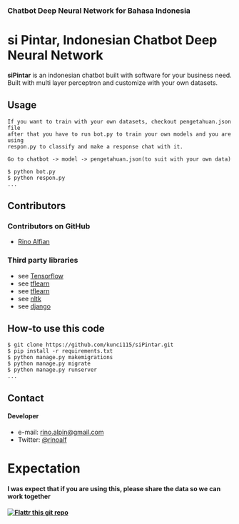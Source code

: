 ### Chatbot Deep Neural Network for Bahasa Indonesia ###

si Pintar, Indonesian Chatbot Deep Neural Network
======
**siPintar** is an indonesian chatbot built with software for your business need. 
Built with multi layer perceptron and customize with your own datasets.

## Usage
```
If you want to train with your own datasets, checkout pengetahuan.json file
after that you have to run bot.py to train your own models and you are using
respon.py to classify and make a response chat with it.

Go to chatbot -> model -> pengetahuan.json(to suit with your own data)

$ python bot.py
$ python respon.py
...
```
## Contributors

### Contributors on GitHub
* [Rino Alfian](https://github.com/kunci115)


### Third party libraries
* see [Tensorflow](https://github.com/tensorflow/tensorflow) 
* see [tflearn](https://github.com/tflearn/tflearn)
* see [tflearn](https://github.com/har07/PySastrawi)
* see [nltk](https://github.com/nltk/nltk)
* see [django](https://github.com/django/django)


## How-to use this code
```
$ git clone https://github.com/kunci115/siPintar.git
$ pip install -r requirements.txt
$ python manage.py makemigrations
$ python manage.py migrate
$ python manage.py runserver
...
```
## Contact
#### Developer
* e-mail: rino.alpin@gmail.com
* Twitter: [@rinoalf](https://twitter.com/rinoalf "rinoalf")

# Expectation
<h4> I was expect that if you are using this, please share the data so we can work together<h4>

[![Flattr this git repo](http://api.flattr.com/button/flattr-badge-large.png)](https://flattr.com/submit/auto?user_id=rinoalfian&url=https://github.com/kunci115/siPintar&title=siPintar&language=&tags=github&category=software) 
